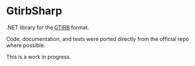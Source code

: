 # GtirbSharp
.NET library for the [GTIRB](https://github.com/GrammaTech/gtirb) format.

Code, documentation, and tests were ported directly from the official repo where possible.

This is a work in progress.